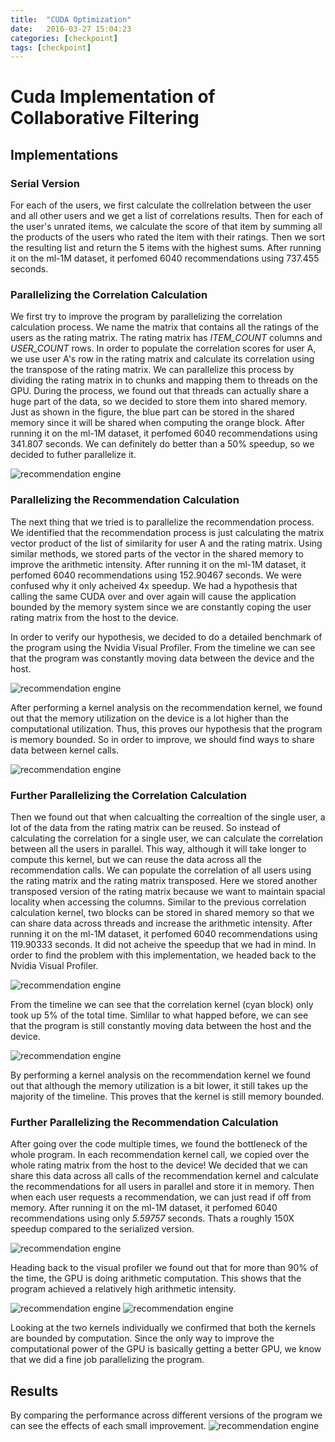 ```yaml
---
title:  "CUDA Optimization"
date:   2016-03-27 15:04:23
categories: [checkpoint]
tags: [checkpoint]
---
```


# Cuda Implementation of Collaborative Filtering

## Implementations

### Serial Version
For each of the users, we first calculate the collrelation between the user and all other users and we get a list of correlations results. Then for each of the user's unrated items, we calculate the score of that item by summing all the products of the users who rated the item with their ratings. Then we sort the resulting list and return the 5 items with the highest sums. After running it on the ml-1M dataset, it perfomed 6040 recommendations using 737.455 seconds.

### Parallelizing the Correlation Calculation
We first try to improve the program by parallelizing the correlation calculation process. We name the matrix that contains all the ratings of the users as the rating matrix. The rating matrix has *ITEM_COUNT* columns and *USER_COUNT* rows. In order to populate the correlation scores for user A, we use user A's row in the rating matrix and calculate its correlation using the transpose of the rating matrix. We can parallelize this process by dividing the rating matrix in to chunks and mapping them to threads on the GPU. During the process, we found out that threads can actually share a huge part of the data, so we decided to store them into shared memory. Just as shown in the figure, the blue part can be stored in the shared memory since it will be shared when computing the orange block.
After running it on the ml-1M dataset, it perfomed 6040 recommendations using 341.807 seconds. We can definitely do better than a 50% speedup, so we decided to futher parallelize it.

![recommendation engine]({{site.url}}/assets/similarity.png "Logo Title Text 1")

### Parallelizing the Recommendation Calculation
The next thing that we tried is to parallelize the recommendation process. We identified that the recommendation process is just calculating the matrix vector product of the list of similarity for user A and the rating matrix. Using similar methods, we stored parts of the vector in the shared memory to improve the arithmetic intensity.
After running it on the ml-1M dataset, it perfomed 6040 recommendations using 152.90467 seconds. We were confused why it only acheived 4x speedup. We had a hypothesis that calling the same CUDA over and over again will cause the application bounded by the memory system since we are constantly coping the user rating matrix from the host to the device.

In order to verify our hypothesis, we decided to do a detailed benchmark of the program using the Nvidia Visual Profiler. From the timeline we can see that the program was constantly moving data between the device and the host.

![recommendation engine]({{site.url}}/assets/slow.png "Logo Title Text 1")

After performing a kernel analysis on the recommendation kernel, we found out that the memory utilization on the device is a lot higher than the computational utilization. Thus, this proves our hypothesis that the program is memory bounded. So in order to improve, we should find ways to share data between kernel calls.

![recommendation engine]({{site.url}}/assets/recommend-slow.png "Logo Title Text 1")

### Further Parallelizing the Correlation Calculation
Then we found out that when calcualting the correaltion of the single user, a lot of the data from the rating matrix can be reused. So instead of calculating the correlation for a single user, we can calculate the correlation between all the users in parallel. This way, although it will take longer to compute this kernel, but we can reuse the data across all the recommendation calls. We can populate the correlation of all users using the rating matrix and the rating matrix transposed. Here we stored another transposed version of the rating matrix because we want to maintain spacial locality when accessing the columns. Similar to the previous correlation calculation kernel, two blocks can be stored in shared memory so that we can share data across threads and increase the arithmetic intensity.
After running it on the ml-1M dataset, it perfomed 6040 recommendations using 119.90333 seconds. It did not acheive the speedup that we had in mind. In order to find the problem with this implementation, we headed back to the Nvidia Visual Profiler.

![recommendation engine]({{site.url}}/assets/semi-slow.png "Logo Title Text 1")

From the timeline we can see that the correlation kernel (cyan block) only took up 5% of the total time. Simlilar to what happed before, we can see that the program is still constantly moving data between the host and the device.

![recommendation engine]({{site.url}}/assets/semi-slow-rec.png "Logo Title Text 1")

By performing a kernel analysis on the recommendation kernel we found out that although the memory utilization is a bit lower, it still takes up the majority of the timeline. This proves that the kernel is still memory bounded.

### Further Parallelizing the Recommendation Calculation
After going over the code multiple times, we found the bottleneck of the whole program. In each recommendation kernel call, we copied over the whole rating matrix from the host to the device! We decided that we can share this data across all calls of the recommendation kernel and calculate the recommendations for all users in parallel and store it in memory. Then when each user requests a recommendation, we can just read if off from memory.
After running it on the ml-1M dataset, it perfomed 6040 recommendations using only *5.59757* seconds. Thats a roughly 150X speedup compared to the serialized version.

![recommendation engine]({{site.url}}/assets/fastest.png "Logo Title Text 1")

Heading back to the visual profiler we found out that for more than 90% of the time, the GPU is doing arithmetic computation. This shows that the program achieved a relatively high arithmetic intensity.

![recommendation engine]({{site.url}}/assets/fastest_recommendation.png "Logo Title Text 1")
![recommendation engine]({{site.url}}/assets/fastest_correlation.png "Logo Title Text 1")

Looking at the two kernels individually we confirmed that both the kernels are bounded by computation. Since the only way to improve the computational power of the GPU is basically getting a better GPU, we know that we did a fine job parallelizing the program.

## Results
By comparing the performance across different versions of the program we can see the effects of each small improvement.
![recommendation engine]({{site.url}}/assets/comparison.png "Logo Title Text 1")

